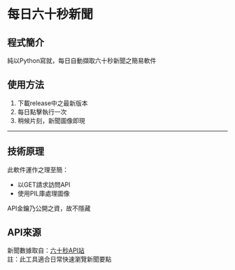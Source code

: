 # 每日六十秒新聞

## 程式簡介
純以Python寫就，每日自動擷取六十秒新聞之簡易軟件

## 使用方法
1. 下載release中之最新版本
2. 每日點擊執行一次
3. 稍候片刻，新聞圖像即現
---
## 技術原理
此軟件運作之理至簡：
- 以GET請求訪問API
- 使用PIL庫處理圖像

API金鑰乃公開之資，故不隱藏

## API來源
新聞數據取自：[六十秒API站](https://jx.iqfk.top/)  
註：此工具適合日常快速瀏覽新聞要點
